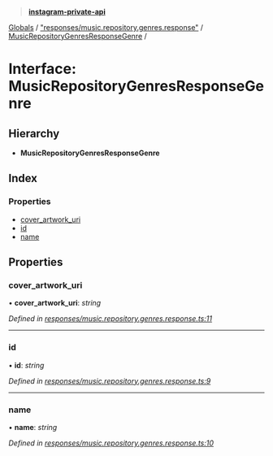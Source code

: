> **[instagram-private-api](../README.md)**

[Globals](../README.md) / ["responses/music.repository.genres.response"](../modules/_responses_music_repository_genres_response_.md) / [MusicRepositoryGenresResponseGenre](_responses_music_repository_genres_response_.musicrepositorygenresresponsegenre.md) /

# Interface: MusicRepositoryGenresResponseGenre

## Hierarchy

* **MusicRepositoryGenresResponseGenre**

## Index

### Properties

* [cover_artwork_uri](_responses_music_repository_genres_response_.musicrepositorygenresresponsegenre.md#cover_artwork_uri)
* [id](_responses_music_repository_genres_response_.musicrepositorygenresresponsegenre.md#id)
* [name](_responses_music_repository_genres_response_.musicrepositorygenresresponsegenre.md#name)

## Properties

###  cover_artwork_uri

• **cover_artwork_uri**: *string*

*Defined in [responses/music.repository.genres.response.ts:11](https://github.com/dilame/instagram-private-api/blob/01eb399/src/responses/music.repository.genres.response.ts#L11)*

___

###  id

• **id**: *string*

*Defined in [responses/music.repository.genres.response.ts:9](https://github.com/dilame/instagram-private-api/blob/01eb399/src/responses/music.repository.genres.response.ts#L9)*

___

###  name

• **name**: *string*

*Defined in [responses/music.repository.genres.response.ts:10](https://github.com/dilame/instagram-private-api/blob/01eb399/src/responses/music.repository.genres.response.ts#L10)*